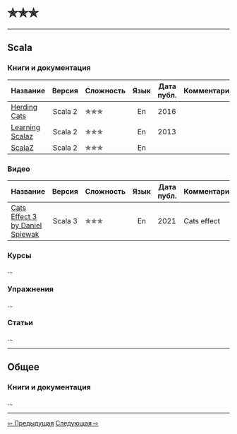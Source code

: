 # &#10031;&#10031;&#10031;

--- 

## Scala

### Книги и документация

| Название                                                |  Версия  | Сложность                | Язык | Дата публ. | Комментарий |
|---------------------------------------------------------|:--------:|--------------------------|:----:|------------|-------------|
| [Herding Cats](https://eed3si9n.com/herding-cats/)      | Scala 2  | &#10031;&#10031;&#10031; |  En  | 2016       |             |
| [Learning Scalaz](http://eed3si9n.com/learning-scalaz/) | Scala 2  | &#10031;&#10031;&#10031; |  En  | 2013       |             |
| [ScalaZ](https://scalaz.github.io/7/)                   | Scala 2  | &#10031;&#10031;&#10031; |  En  |            |             |

### Видео

| Название                                                                             |  Версия  | Сложность                | Язык | Дата публ. | Комментарий |
|--------------------------------------------------------------------------------------|:--------:|--------------------------|:----:|------------|-------------|
| [Cats Effect 3 by Daniel Spiewak](https://www.youtube.com/watch?v=KZtVBtOrP50&t=1s)  | Scala 3  | &#10031;&#10031;&#10031; |  En  | 2021       | Cats effect |

### Курсы

...

### Упражнения

...

### Статьи

...

--- 

## Общее

### Книги и документация

...

---

<div>
    <a href="two_stars">&#8678; Предыдущая</a>
    <a href="four_stars">Следующая &#8680;</a>
</div>
